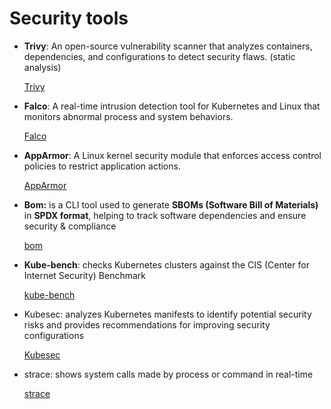 # Security tools

- **Trivy**: An open-source vulnerability scanner that analyzes containers, dependencies, and configurations to detect security flaws. (static analysis)
    
    [Trivy](trivy.md)
    
- **Falco**: A real-time intrusion detection tool for Kubernetes and Linux that monitors abnormal process and system behaviors.
    
    [Falco](Falco.md)
    
- **AppArmor**: A Linux kernel security module that enforces access control policies to restrict application actions.
    
    [AppArmor](Falco.md)
    
- **Bom:** is a CLI tool used to generate **SBOMs (Software Bill of Materials)** in **SPDX format**, helping to track software dependencies and ensure security & compliance
    
    [bom](bom.md)
    
- **Kube-bench**: checks Kubernetes clusters against the CIS (Center for Internet Security) Benchmark
    
    [kube-bench](kube-bench.md)
    
- Kubesec: analyzes Kubernetes manifests to identify potential security risks and provides recommendations for improving security configurations
    
    [Kubesec](Kubesec.md)
    
- strace: shows system calls made by process or command in real-time
    
    [strace](strace.md)